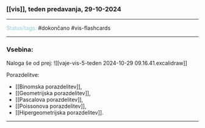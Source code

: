 ### [[vis]], teden predavanja, 29-10-2024
---

<font color="#92cddc">Status/tags:</font> #dokončano #vis-flashcards 

---

### Vsebina:

Naloga še od prej:
![[vaje-vis-5-teden 2024-10-29 09.16.41.excalidraw]]

Porazdelitve:
- [[Binomska porazdelitev]],
- [[Geometrijska porazdelitev]],
- [[Pascalova porazdelitev]],
- [[Poissonova porazdelitev]],
- [[Hipergeometrijska porazdelitev]].

---
